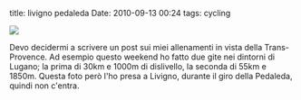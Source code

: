 title: livigno pedaleda
Date: 2010-09-13 00:24
tags: cycling
 

![](http://dl.dropbox.com/u/179731/1111846972.jpg)

Devo decidermi a scrivere un post sui miei allenamenti in vista della Trans-
Provence. Ad esempio questo weekend ho fatto due gite nei dintorni di Lugano;
la prima di 30km e 1000m di dislivello, la seconda di 55km e 1850m. Questa
foto però l'ho presa a Livigno, durante il giro della Pedaleda, quindi non
c'entra.
